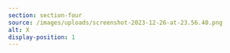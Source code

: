 ```yaml
---
section: section-four
source: /images/uploads/screenshot-2023-12-26-at-23.56.40.png
alt: X
display-position: 1
---
```

